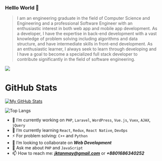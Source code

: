 ### Helllo World 👋

<!--
**tanmayjay/tanmayjay** is a ✨ _special_ ✨ repository because its `README.md` (this file) appears on your GitHub profile.
-->

> I am an engineering graduate in the field of Computer Science and Engineering and a professional Software Engineer with an enthusiastic interest in both web app and mobile app development. As a developer, I have the expertise in back-end development with a vast knowledge of problem solving including algorithms and data structure, and have intermediate skills in front-end development. As an enthusiastic learner, I always seek to learn through developing and I have a goal to become a specialized full stack developer to contribute significantly in the field of software engineering. 

<a href="https://github.com/antonkomarev/github-profile-views-counter">
    <img src="https://komarev.com/ghpvc/?username=tanmayjay">
</a>


# GitHub Stats

[![My GitHub Stats](https://github-readme-stats.vercel.app/api?username=tanmayjay&theme=react&show_icons=true&private=true&include_all_commits=true&border_radius=4 "My GitHub Stats")](https://github.com/tanmayjay)

![Top Langs](https://github-readme-stats.vercel.app/api/top-langs/?username=tanmayjay&private=true&layout=compact&theme=react)

- 🔭 I’m currently working on `PHP`, `Laravel`, `WordPress`, `Vue.js`, `Vuex`, `AJAX`, `jQuery`
- 🌱 I’m currently learning `React`, `Redux`, `React Native`, `DevOps`
- ⚡ For problem solving: `C++` and `Python`
- 👯 I’m looking to collaborate on ***Web Development***
- 💬 Ask me about `PHP` and `JavaScript`
- 📫 How to reach me: ***jktanmay@gmail.com*** or ***+8801686340252***
